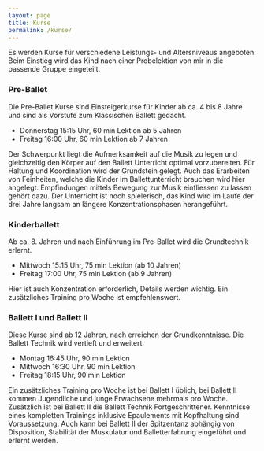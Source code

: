 ```yaml
---
layout: page
title: Kurse
permalink: /kurse/
---
```


Es werden Kurse für verschiedene Leistungs- und Altersniveaus angeboten. Beim Einstieg wird das Kind nach einer Probelektion von mir in die passende Gruppe eingeteilt.

### Pre-Ballet

Die Pre-Ballet Kurse sind Einsteigerkurse für Kinder ab ca. 4 bis 8 Jahre und sind als Vorstufe zum Klassischen Ballett gedacht.

* Donnerstag 15:15 Uhr, 60 min Lektion ab 5 Jahren
* Freitag 16:00 Uhr, 60 min Lektion ab 7 Jahren

Der Schwerpunkt liegt die Aufmerksamkeit auf die Musik zu legen und gleichzeitig den Körper auf den Ballett Unterricht optimal vorzubereiten. Für Haltung und Koordination wird der Grundstein gelegt. Auch das Erarbeiten von Feinheiten, welche die Kinder im Ballettunterricht brauchen wird hier angelegt. Empfindungen mittels Bewegung zur Musik einfliessen zu lassen gehört dazu.
Der Unterricht ist noch spielerisch, das Kind wird im Laufe der drei Jahre langsam an längere Konzentrationsphasen herangeführt.

### Kinderballett

Ab ca. 8. Jahren und nach Einführung im Pre-Ballet wird die Grundtechnik erlernt.

* Mittwoch 15:15 Uhr, 75 min Lektion (ab 10 Jahren)
* Freitag 17:00 Uhr, 75 min Lektion (ab 9 Jahren)

Hier ist auch Konzentration erforderlich, Details werden wichtig. Ein zusätzliches Training pro Woche ist empfehlenswert.

### Ballett I und Ballett II

Diese Kurse sind ab 12 Jahren, nach erreichen der Grundkenntnisse.
Die Ballett Technik wird vertieft und erweitert.

* Montag 16:45 Uhr, 90 min Lektion
* Mittwoch 16:30 Uhr, 90 min Lektion
* Freitag 18:15 Uhr, 90 min Lektion

Ein zusätzliches Training pro Woche ist bei Ballett I üblich, bei Ballett II kommen Jugendliche und junge Erwachsene mehrmals pro Woche.
Zusätzlich ist bei Ballett II die Ballett Technik Fortgeschrittener. Kenntnisse eines kompletten Trainings inklusive Epaulements mit Kopfhaltung sind Voraussetzung.
Auch kann bei Ballett II der Spitzentanz abhängig von Disposition, Stabilität der Muskulatur und Balletterfahrung eingeführt und erlernt werden.
